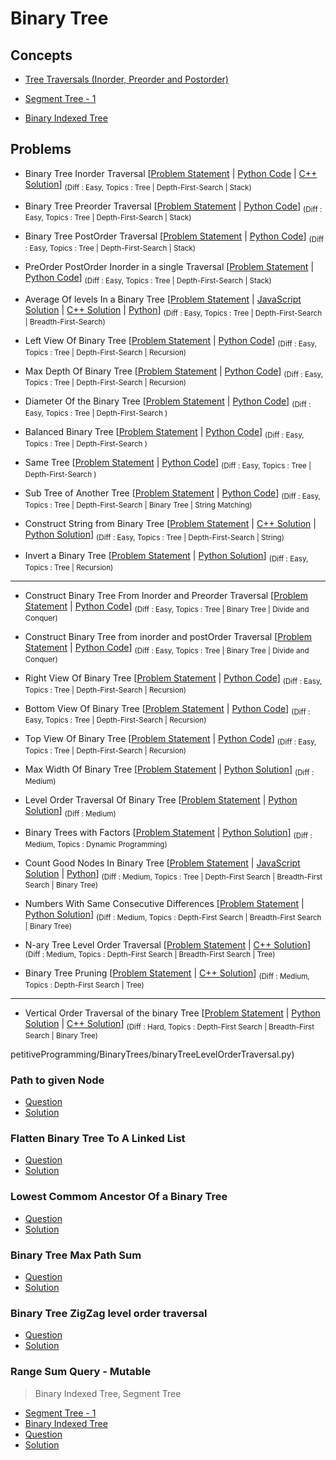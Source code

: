 # Binary Tree

## Concepts

- [Tree Traversals (Inorder, Preorder and Postorder)](https://www.geeksforgeeks.org/tree-traversals-inorder-preorder-and-postorder/)

- [Segment Tree - 1](https://www.geeksforgeeks.org/segment-tree-set-1-sum-of-given-range/)

- [Binary Indexed Tree](https://www.geeksforgeeks.org/binary-indexed-tree-or-fenwick-tree-2/)


## Problems

- Binary Tree Inorder Traversal [[Problem Statement](https://leetcode.com/problems/binary-tree-inorder-traversal/) | [Python Code](/CompetitiveProgramming/BinaryTrees/inorderTraversal/inorderTraveral.py) | [C++ Solution](/CompetitiveProgramming/BinaryTrees/inorderTraversal/inorderTraversal.cpp)] <sub> (Diff : Easy, Topics : Tree | Depth-First-Search | Stack)</sub> 

- Binary Tree Preorder Traversal [[Problem Statement](https://leetcode.com/problems/binary-tree-preorder-traversal/) | [Python Code](/CompetitiveProgramming/BinaryTrees/preorderTraversal.py)] <sub> (Diff : Easy, Topics : Tree | Depth-First-Search | Stack)</sub> 

- Binary Tree PostOrder Traversal [[Problem Statement](https://leetcode.com/problems/binary-tree-postorder-traversal/) | [Python Code](/CompetitiveProgramming/BinaryTrees/postorderTraversal.py)] <sub> (Diff : Easy, Topics : Tree | Depth-First-Search | Stack)</sub> 

- PreOrder PostOrder Inorder in a single Traversal [[Problem Statement](https://www.codingninjas.com/codestudio/problems/981269) | [Python Code](/CompetitiveProgramming/BinaryTrees/preOrderPostOrderInOrderInASingleTraversal.py)] <sub> (Diff : Easy, Topics : Tree | Depth-First-Search | Stack)</sub> 

- Average Of levels In a Binary Tree [[Problem Statement](https://leetcode.com/problems/average-of-levels-in-binary-tree/) | [JavaScript Solution](/CompetitiveProgramming/BinaryTrees/averageOfLevelsInABinaryTree/averageOfLevelsInABinaryTree.js) | [C++ Solution](/CompetitiveProgramming/BinaryTrees/averageOfLevelsInABinaryTree/averageOfLevelsInABinaryTree.cpp) | [Python](/CompetitiveProgramming/BinaryTrees/averageOfLevelsInABinaryTree/averageLevelsInBinaryTree.py)] <sub> (Diff : Easy, Topics : Tree | Depth-First-Search | Breadth-First-Search)</sub> 

- Left View Of Binary Tree [[Problem Statement](https://practice.geeksforgeeks.org/problems/left-view-of-binary-tree/1) | [Python Code](/CompetitiveProgramming/BinaryTrees/leftViewOfBinaryTree.py)] <sub> (Diff : Easy, Topics : Tree | Depth-First-Search | Recursion)</sub> 

- Max Depth Of Binary Tree [[Problem Statement](https://leetcode.com/problems/maximum-depth-of-binary-tree/) | [Python Code](/CompetitiveProgramming/BinaryTrees/maxDepthOfABinaryTree.py)] <sub> (Diff : Easy, Topics : Tree | Depth-First-Search | Recursion)</sub> 

- Diameter Of the Binary Tree [[Problem Statement](https://leetcode.com/problems/diameter-of-binary-tree/) | [Python Code](/CompetitiveProgramming/BinaryTrees/diameterOfABinaryTree.py)] <sub> (Diff : Easy, Topics : Tree | Depth-First-Search )</sub> 

- Balanced Binary Tree [[Problem Statement](https://leetcode.com/problems/balanced-binary-tree/) | [Python Code](/CompetitiveProgramming/BinaryTrees/balancedBinaryTree.py)] <sub> (Diff : Easy, Topics : Tree | Depth-First-Search )</sub> 

- Same Tree [[Problem Statement](https://leetcode.com/problems/same-tree/) | [Python Code](/CompetitiveProgramming/BinaryTrees/sameTree.py)] <sub> (Diff : Easy, Topics : Tree | Depth-First-Search )</sub> 

- Sub Tree of Another Tree [[Problem Statement](https://leetcode.com/problems/subtree-of-another-tree) | [Python Code](/CompetitiveProgramming/BinaryTrees/subTreeOfAnotherTree.py)] <sub> (Diff : Easy, Topics : Tree | Depth-First-Search | Binary Tree | String Matching)</sub> 

- Construct String from Binary Tree [[Problem Statement](https://leetcode.com/problems/construct-string-from-binary-tree/) | [C++ Solution](/CompetitiveProgramming/BinaryTrees/constructStringFromBinaryTree/constructStringFromBinaryTree.cpp) | [Python Solution](/CompetitiveProgramming/BinaryTrees/constructStringFromBinaryTree/constructStringFromBinaryTree.py)] <sub> (Diff : Easy, Topics : Tree | Depth-First-Search | String)</sub> 

- Invert a Binary Tree [[Problem Statement](https://leetcode.com/problems/invert-binary-tree/) | [Python Solution](/CompetitiveProgramming/BinaryTrees/invertBinaryTree.py)] <sub> (Diff : Easy, Topics : Tree | Recursion)</sub> 

---

- Construct Binary Tree From Inorder and Preorder Traversal [[Problem Statement](https://leetcode.com/problems/construct-binary-tree-from-preorder-and-inorder-traversal/) | [Python Code](/CompetitiveProgramming/BinaryTrees/constructBinaryTreeFromPreorderAndInOrderTraversal.py)] <sub> (Diff : Easy, Topics : Tree | Binary Tree | Divide and Conquer)</sub> 

- Construct Binary Tree from inorder and postOrder Traversal [[Problem Statement](https://leetcode.com/problems/construct-binary-tree-from-inorder-and-postorder-traversal/) | [Python Code](/CompetitiveProgramming/BinaryTrees/constructBinaryTreeFromInorderAndPostOrderTraversal.py)] <sub> (Diff : Easy, Topics : Tree | Binary Tree | Divide and Conquer)</sub> 

- Right View Of Binary Tree [[Problem Statement](https://leetcode.com/problems/binary-tree-right-side-view/) | [Python Code](/CompetitiveProgramming/BinaryTrees/binaryTreeRightSideView.py)] <sub> (Diff : Easy, Topics : Tree | Depth-First-Search | Recursion)</sub> 

- Bottom View Of Binary Tree [[Problem Statement](https://practice.geeksforgeeks.org/problems/bottom-view-of-binary-tree/1) | [Python Code](/CompetitiveProgramming/BinaryTrees/bottomViewOfABinaryTree.py)] <sub> (Diff : Easy, Topics : Tree | Depth-First-Search | Recursion)</sub> 

- Top View Of Binary Tree [[Problem Statement](https://practice.geeksforgeeks.org/problems/top-view-of-binary-tree/1) | [Python Code](/CompetitiveProgramming/BinaryTrees/topViewOfBinaryTree.py)] <sub> (Diff : Easy, Topics : Tree | Depth-First-Search | Recursion)</sub> 

- Max Width Of Binary Tree [[Problem Statement](https://leetcode.com/problems/maximum-width-of-binary-tree/) | [Python Solution](/CompetitiveProgramming/BinaryTrees/maxWidthOfABinaryTree.py)] <sub> (Diff : Medium)</sub> 

- Level Order Traversal Of Binary Tree [[Problem Statement](https://leetcode.com/problems/binary-tree-level-order-traversal/) | [Python Solution](/CompetitiveProgramming/BinaryTrees/binaryTreeLevelOrderTraversal.py)] <sub> (Diff : Medium)</sub> 

- Binary Trees with Factors [[Problem Statement](https://leetcode.com/problems/binary-trees-with-factors/) | [Python Solution](/CompetitiveProgramming/BinaryTrees/binaryTreeWithFactors.py)] <sub> (Diff : Medium, Topics : Dynamic Programming)</sub> 

- Count Good Nodes In Binary Tree [[Problem Statement](https://leetcode.com/problems/count-good-nodes-in-binary-tree/) | [JavaScript Solution](/CompetitiveProgramming/BinaryTrees/countGoodNodesInBinaryTree.js) | [Python](/CompetitiveProgramming/BinaryTrees/countGoodNodesInBinaryTree/countGoodNodesInBinaryTree.py)] <sub> (Diff : Medium, Topics : Tree | Depth-First Search | Breadth-First Search | Binary Tree)</sub> 

- Numbers With Same Consecutive Differences [[Problem Statement](https://leetcode.com/problems/numbers-with-same-consecutive-differences/) | [Python Solution](/CompetitiveProgramming/BinaryTrees/numbersWithsameConsecutiveDiff.py)] <sub> (Diff : Medium, Topics : Depth-First Search | Breadth-First Search | Binary Tree)</sub> 

- N-ary Tree Level Order Traversal [[Problem Statement](https://leetcode.com/problems/n-ary-tree-level-order-traversal/) | [C++ Solution](/CompetitiveProgramming/BinaryTrees/nArrayLevelOrderTraversal.cpp)] <sub> (Diff : Medium, Topics : Depth-First Search | Breadth-First Search |  Tree)</sub> 

- Binary Tree Pruning [[Problem Statement](https://leetcode.com/problems/binary-tree-pruning/) | [C++ Solution](/CompetitiveProgramming/BinaryTrees/binaryTreePruning.cpp)] <sub> (Diff : Medium, Topics : Depth-First Search | Tree)</sub> 

---

- Vertical Order Traversal of the binary Tree [[Problem Statement](https://leetcode.com/problems/vertical-order-traversal-of-a-binary-tree/) | [Python Solution](/CompetitiveProgramming/BinaryTrees/verticalOrderTraversalOfBinaryTree/verticalOrderTraversalOfBinaryTree.py) | [C++ Solution](/CompetitiveProgramming/BinaryTrees/verticalOrderTraversalOfBinaryTree/verticalOrderTraversalOfBinaryTree.cpp)] <sub> (Diff : Hard, Topics : Depth-First Search | Breadth-First Search | Binary Tree)</sub> 





petitiveProgramming/BinaryTrees/binaryTreeLevelOrderTraversal.py)

### Path to given Node 

- [Question](https://www.interviewbit.com/problems/path-to-given-node/)
- [Solution](/CompetitiveProgramming/BinaryTrees/pathToGivenNode.py)


### Flatten Binary Tree To A Linked List

- [Question](https://leetcode.com/problems/flatten-binary-tree-to-linked-list/)
- [Solution](/CompetitiveProgramming/BinaryTrees/flattenBinaryTreeToALinkedList.py)

### Lowest Commom Ancestor Of a Binary Tree

- [Question](https://leetcode.com/problems/lowest-common-ancestor-of-a-binary-tree/)
- [Solution](/CompetitiveProgramming/BinaryTrees/lowestCommonAncestorOfABinaryTree.py)

### Binary Tree Max Path Sum

- [Question](https://leetcode.com/problems/binary-tree-maximum-path-sum/)
- [Solution](/CompetitiveProgramming/BinaryTrees/binaryTreeMaxPathSum.py)

### Binary Tree ZigZag level order traversal

- [Question](https://leetcode.com/problems/binary-tree-zigzag-level-order-traversal/)
- [Solution](/CompetitiveProgramming/BinaryTrees/zigzagLevelOrderTraversal.py)

### Range Sum Query - Mutable

> Binary Indexed Tree, Segment Tree

- [Segment Tree - 1](https://www.geeksforgeeks.org/segment-tree-set-1-sum-of-given-range/)
- [Binary Indexed Tree](https://www.geeksforgeeks.org/binary-indexed-tree-or-fenwick-tree-2/)
- [Question](https://leetcode.com/problems/range-sum-query-mutable/)
- [Solution](/CompetitiveProgramming/BinaryTrees/rangeSumQuery.py)